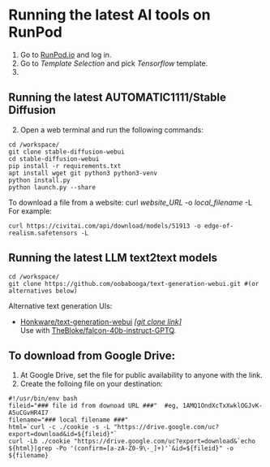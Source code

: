 # Running the latest AI tools on RunPod

1. Go to [RunPod.io](https://runpod.io) and log in.
2. Go to _Template Selection_ and pick _Tensorflow_ template.
3. 

## Running the latest AUTOMATIC1111/Stable Diffusion
2. Open a web terminal and run the following commands:
```
cd /workspace/
git clone stable-diffusion-webui
cd stable-diffusion-webui
pip install -r requirements.txt
apt install wget git python3 python3-venv
python install.py
python launch.py --share
```

To download a file from a website: curl _website_URL_ -o _local_filename_ -L  
For example:
```
curl https://civitai.com/api/download/models/51913 -o edge-of-realism.safetensors -L
```

## Running the latest LLM text2text models
```
cd /workspace/
git clone https://github.com/oobabooga/text-generation-webui.git #(or alternatives below)

```
Alternative text generation UIs:
- [Honkware/text-generation-webui](https://github.com/Honkware/text-generation-webui) [_[git clone link]_](https://github.com/Honkware/text-generation-webui.git)  
Use with [TheBloke/falcon-40b-instruct-GPTQ](https://huggingface.co/TheBloke/falcon-40b-instruct-GPTQ).


## To download from Google Drive:
1. At Google Drive, set the file for public availability to anyone with the link.
2. Create the folloing file on your destination:
```
#!/usr/bin/env bash
fileid="### file id from downoad URL ###"  #eg, 1AMQ1OndXcTxXwklOGJvK-A5uCGvHR4I7
filename="### local filename ###"
html=`curl -c ./cookie -s -L "https://drive.google.com/uc?export=download&id=${fileid}"`
curl -Lb ./cookie "https://drive.google.com/uc?export=download&`echo ${html}|grep -Po '(confirm=[a-zA-Z0-9\-_]+)'`&id=${fileid}" -o ${filename}
```
